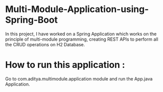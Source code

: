 # Multi-Module-Application-using-Spring-Boot
In this project, I have worked on a Spring Application which works on the principle of multi-module programming, creating REST APIs to perform all the CRUD operations on H2 Database.

# How to run this application :

Go to com.aditya.multimodule.application module and run the App.java Application.
